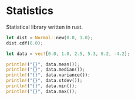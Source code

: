 # Statistics

Statistical library written in rust.

```rust
let dist = Normal::new(0.0, 1.0);
dist.cdf(0.0);

let data = vec![0.0, 1.0, 2.5, 5.3, 0.2, -4.2];

println!("{}", data.mean());
println!("{}", data.median());
println!("{}", data.variance());
println!("{}", data.stdev());
println!("{}", data.min());
println!("{}", data.max());
```
